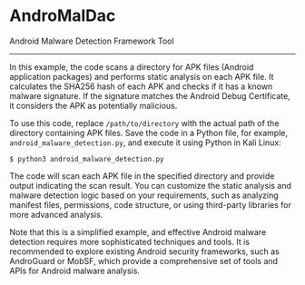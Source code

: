 # AndroMalDac
Android Malware Detection Framework Tool
_________________________________________________

In this example, the code scans a directory for APK files (Android application packages) and performs static analysis on each APK file. It calculates the SHA256 hash of each APK and checks if it has a known malware signature. If the signature matches the Android Debug Certificate, it considers the APK as potentially malicious.

To use this code, replace `/path/to/directory` with the actual path of the directory containing APK files. Save the code in a Python file, for example, `android_malware_detection.py`, and execute it using Python in Kali Linux:

```
$ python3 android_malware_detection.py
```

The code will scan each APK file in the specified directory and provide output indicating the scan result. You can customize the static analysis and malware detection logic based on your requirements, such as analyzing manifest files, permissions, code structure, or using third-party libraries for more advanced analysis.

Note that this is a simplified example, and effective Android malware detection requires more sophisticated techniques and tools. It is recommended to explore existing Android security frameworks, such as AndroGuard or MobSF, which provide a comprehensive set of tools and APIs for Android malware analysis.
